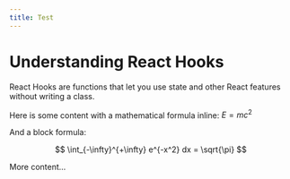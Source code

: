 ```yaml
---
title: Test
---
```


# Understanding React Hooks

React Hooks are functions that let you use state and other React features without writing a class.

Here is some content with a mathematical formula inline: $E = mc^2$

And a block formula:

$$
\int_{-\infty}^{+\infty} e^{-x^2} dx = \sqrt{\pi}
$$

More content...
